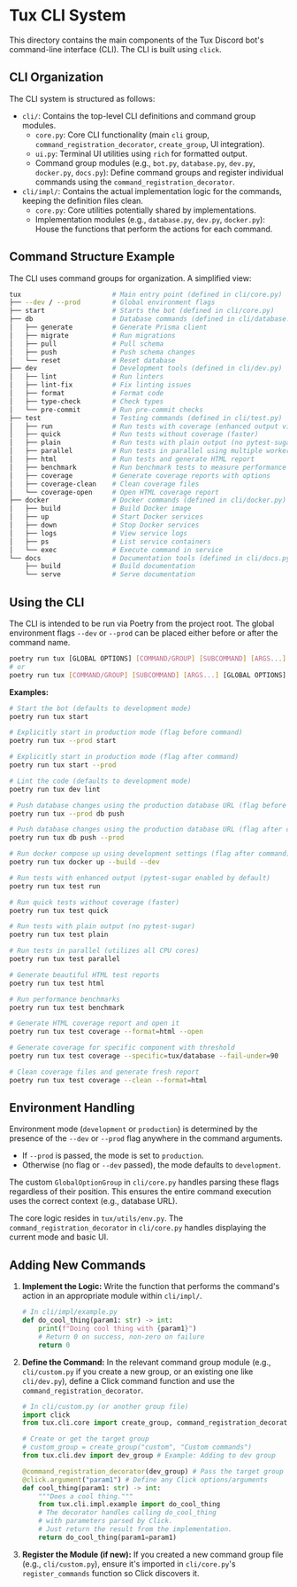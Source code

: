 # Tux CLI System

This directory contains the main components of the Tux Discord bot's command-line interface (CLI). The CLI is built using `click`.

## CLI Organization

The CLI system is structured as follows:

- `cli/`: Contains the top-level CLI definitions and command group modules.
  - `core.py`: Core CLI functionality (main `cli` group, `command_registration_decorator`, `create_group`, UI integration).
  - `ui.py`: Terminal UI utilities using `rich` for formatted output.
  - Command group modules (e.g., `bot.py`, `database.py`, `dev.py`, `docker.py`, `docs.py`): Define command groups and register individual commands using the `command_registration_decorator`.
- `cli/impl/`: Contains the actual implementation logic for the commands, keeping the definition files clean.
  - `core.py`: Core utilities potentially shared by implementations.
  - Implementation modules (e.g., `database.py`, `dev.py`, `docker.py`): House the functions that perform the actions for each command.

## Command Structure Example

The CLI uses command groups for organization. A simplified view:

```bash
tux                       # Main entry point (defined in cli/core.py)
├── --dev / --prod        # Global environment flags
├── start                 # Starts the bot (defined in cli/core.py)
├── db                    # Database commands (defined in cli/database.py)
│   ├── generate          # Generate Prisma client
│   ├── migrate           # Run migrations
│   ├── pull              # Pull schema
│   ├── push              # Push schema changes
│   └── reset             # Reset database
├── dev                   # Development tools (defined in cli/dev.py)
│   ├── lint              # Run linters
│   ├── lint-fix          # Fix linting issues
│   ├── format            # Format code
│   ├── type-check        # Check types
│   └── pre-commit        # Run pre-commit checks
├── test                  # Testing commands (defined in cli/test.py)
│   ├── run               # Run tests with coverage (enhanced output via pytest-sugar)
│   ├── quick             # Run tests without coverage (faster)
│   ├── plain             # Run tests with plain output (no pytest-sugar)
│   ├── parallel          # Run tests in parallel using multiple workers
│   ├── html              # Run tests and generate HTML report
│   ├── benchmark         # Run benchmark tests to measure performance
│   ├── coverage          # Generate coverage reports with options
│   ├── coverage-clean    # Clean coverage files
│   └── coverage-open     # Open HTML coverage report
├── docker                # Docker commands (defined in cli/docker.py)
│   ├── build             # Build Docker image
│   ├── up                # Start Docker services
│   ├── down              # Stop Docker services
│   ├── logs              # View service logs
│   ├── ps                # List service containers
│   └── exec              # Execute command in service
└── docs                  # Documentation tools (defined in cli/docs.py)
    ├── build             # Build documentation
    └── serve             # Serve documentation
```

## Using the CLI

The CLI is intended to be run via Poetry from the project root. The global environment flags `--dev` or `--prod` can be placed either before or after the command name.

```bash
poetry run tux [GLOBAL OPTIONS] [COMMAND/GROUP] [SUBCOMMAND] [ARGS...]
# or
poetry run tux [COMMAND/GROUP] [SUBCOMMAND] [ARGS...] [GLOBAL OPTIONS]
```

**Examples:**

```bash
# Start the bot (defaults to development mode)
poetry run tux start

# Explicitly start in production mode (flag before command)
poetry run tux --prod start

# Explicitly start in production mode (flag after command)
poetry run tux start --prod

# Lint the code (defaults to development mode)
poetry run tux dev lint

# Push database changes using the production database URL (flag before command)
poetry run tux --prod db push

# Push database changes using the production database URL (flag after command)
poetry run tux db push --prod

# Run docker compose up using development settings (flag after command)
poetry run tux docker up --build --dev

# Run tests with enhanced output (pytest-sugar enabled by default)
poetry run tux test run

# Run quick tests without coverage (faster)
poetry run tux test quick

# Run tests with plain output (no pytest-sugar)
poetry run tux test plain

# Run tests in parallel (utilizes all CPU cores)
poetry run tux test parallel

# Generate beautiful HTML test reports
poetry run tux test html

# Run performance benchmarks
poetry run tux test benchmark

# Generate HTML coverage report and open it
poetry run tux test coverage --format=html --open

# Generate coverage for specific component with threshold
poetry run tux test coverage --specific=tux/database --fail-under=90

# Clean coverage files and generate fresh report
poetry run tux test coverage --clean --format=html
```

## Environment Handling

Environment mode (`development` or `production`) is determined by the presence of the `--dev` or `--prod` flag anywhere in the command arguments.

- If `--prod` is passed, the mode is set to `production`.
- Otherwise (no flag or `--dev` passed), the mode defaults to `development`.

The custom `GlobalOptionGroup` in `cli/core.py` handles parsing these flags regardless of their position. This ensures the entire command execution uses the correct context (e.g., database URL).

The core logic resides in `tux/utils/env.py`. The `command_registration_decorator` in `cli/core.py` handles displaying the current mode and basic UI.

## Adding New Commands

1. **Implement the Logic:** Write the function that performs the command's action in an appropriate module within `cli/impl/`.

    ```python
    # In cli/impl/example.py
    def do_cool_thing(param1: str) -> int:
        print(f"Doing cool thing with {param1}")
        # Return 0 on success, non-zero on failure
        return 0
    ```

2. **Define the Command:** In the relevant command group module (e.g., `cli/custom.py` if you create a new group, or an existing one like `cli/dev.py`), define a Click command function and use the `command_registration_decorator`.

    ```python
    # In cli/custom.py (or another group file)
    import click
    from tux.cli.core import create_group, command_registration_decorator

    # Create or get the target group
    # custom_group = create_group("custom", "Custom commands")
    from tux.cli.dev import dev_group # Example: Adding to dev group

    @command_registration_decorator(dev_group) # Pass the target group
    @click.argument("param1") # Define any Click options/arguments
    def cool_thing(param1: str) -> int:
        """Does a cool thing."""
        from tux.cli.impl.example import do_cool_thing
        # The decorator handles calling do_cool_thing
        # with parameters parsed by Click.
        # Just return the result from the implementation.
        return do_cool_thing(param1=param1)
    ```

3. **Register the Module (if new):** If you created a new command group file (e.g., `cli/custom.py`), ensure it's imported in `cli/core.py`'s `register_commands` function so Click discovers it.
